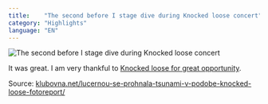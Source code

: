 ```yaml
---
title:    "The second before I stage dive during Knocked loose concert"
category: "Highlights"
language: "EN"
---
```


![The second before I stage dive during Knocked loose concert](/assets/music-reports/2024-02-19-knocked-loose-deafheaven-headbussa/stage-dive.jpg)

It was great. I am very thankful to [Knocked loose for great opportunity](/music/knocked-loose-deafheaven-headbussa-2024-02-19/).

Source: [klubovna.net/lucernou-se-prohnala-tsunami-v-podobe-knocked-loose-fotoreport/](https://klubovna.net/lucernou-se-prohnala-tsunami-v-podobe-knocked-loose-fotoreport/)

